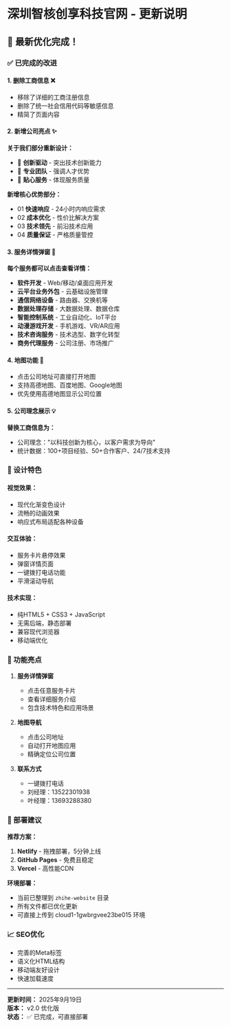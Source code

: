 # 深圳智核创享科技官网 - 更新说明

## 🎉 最新优化完成！

### ✅ 已完成的改进

#### 1. 删除工商信息 ❌
- 移除了详细的工商注册信息
- 删除了统一社会信用代码等敏感信息
- 精简了页面内容

#### 2. 新增公司亮点 ✨
**关于我们部分重新设计：**
- 🚀 **创新驱动** - 突出技术创新能力
- 👥 **专业团队** - 强调人才优势
- 🤝 **贴心服务** - 体现服务质量

**新增核心优势部分：**
- 01 **快速响应** - 24小时内响应需求
- 02 **成本优化** - 性价比解决方案
- 03 **技术领先** - 前沿技术应用
- 04 **质量保证** - 严格质量管控

#### 3. 服务详情弹窗 🎯
**每个服务都可以点击查看详情：**
- **软件开发** - Web/移动/桌面应用开发
- **云平台业务外包** - 云基础设施管理
- **通信网络设备** - 路由器、交换机等
- **数据处理存储** - 大数据处理、数据仓库
- **智能控制系统** - 工业自动化、IoT平台
- **动漫游戏开发** - 手机游戏、VR/AR应用
- **技术咨询服务** - 技术选型、数字化转型
- **商务代理服务** - 公司注册、市场推广

#### 4. 地图功能 📍
- 点击公司地址可直接打开地图
- 支持高德地图、百度地图、Google地图
- 优先使用高德地图显示公司位置

#### 5. 公司理念展示 💡
**替换工商信息为：**
- 公司理念："以科技创新为核心，以客户需求为导向"
- 统计数据：100+项目经验、50+合作客户、24/7技术支持

### 🎨 设计特色

#### 视觉效果：
- 现代化渐变色设计
- 流畅的动画效果
- 响应式布局适配各种设备

#### 交互体验：
- 服务卡片悬停效果
- 弹窗详情页面
- 一键拨打电话功能
- 平滑滚动导航

#### 技术实现：
- 纯HTML5 + CSS3 + JavaScript
- 无需后端，静态部署
- 兼容现代浏览器
- 移动端优化

### 📱 功能亮点

1. **服务详情弹窗**
   - 点击任意服务卡片
   - 查看详细服务介绍
   - 包含技术特色和应用场景

2. **地图导航**
   - 点击公司地址
   - 自动打开地图应用
   - 精确定位公司位置

3. **联系方式**
   - 一键拨打电话
   - 刘经理：13522301938
   - 叶经理：13693288380

### 🚀 部署建议

**推荐方案：**
1. **Netlify** - 拖拽部署，5分钟上线
2. **GitHub Pages** - 免费且稳定
3. **Vercel** - 高性能CDN

**环境部署：**
- 当前已整理到 `zhihe-website` 目录
- 所有文件都已优化更新
- 可直接上传到 cloud1-1gwbrgvee23be015 环境

### 📈 SEO优化

- 完善的Meta标签
- 语义化HTML结构
- 移动端友好设计
- 快速加载速度

---

**更新时间：** 2025年9月19日  
**版本：** v2.0 优化版  
**状态：** ✅ 已完成，可直接部署
